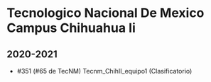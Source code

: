 # Tecnologico Nacional De Mexico Campus Chihuahua Ii

## 2020-2021

- #351 (#65 de TecNM) Tecnm_ChihII_equipo1 (Clasificatorio)


